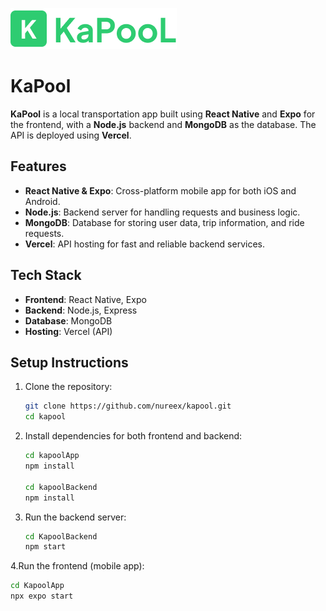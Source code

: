 ![KaPooL](https://github.com/Nureex/Files/blob/master/Photos/logo.png)
# KaPool 


**KaPool** is a local transportation app built using **React Native** and **Expo** for the frontend, with a **Node.js** backend and **MongoDB** as the database. The API is deployed using **Vercel**.

## Features

- **React Native & Expo**: Cross-platform mobile app for both iOS and Android.
- **Node.js**: Backend server for handling requests and business logic.
- **MongoDB**: Database for storing user data, trip information, and ride requests.
- **Vercel**: API hosting for fast and reliable backend services.

## Tech Stack

- **Frontend**: React Native, Expo
- **Backend**: Node.js, Express
- **Database**: MongoDB
- **Hosting**: Vercel (API)

## Setup Instructions

1. Clone the repository:
   ```bash
   git clone https://github.com/nureex/kapool.git
   cd kapool
   ```

2. Install dependencies for both frontend and backend:
   ```bash
   cd kapoolApp
   npm install
   
   cd kapoolBackend
   npm install
   ```
3. Run the backend server:
    ```bash
   cd KapoolBackend
   npm start
   ```
4.Run the frontend (mobile app):
   ```bash
   cd KapoolApp
   npx expo start
   ```
